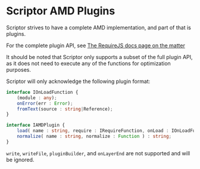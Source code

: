 Scriptor AMD Plugins
====================

Scriptor strives to have a complete AMD implementation, and part of that is plugins.

For the complete plugin API, see [The RequireJS docs page on the matter](http://requirejs.org/docs/plugins.html)

It should be noted that Scriptor only supports a subset of the full plugin API, as it does not need to execute any of the functions for optimization purposes.

Scriptor will only acknowledge the following plugin format:
```typescript
interface IOnLoadFunction {
    (module : any);
    onError(err : Error);
    fromText(source : string|Reference);
}

interface IAMDPlugin {
    load( name : string, require : IRequireFunction, onLoad : IOnLoadFunction, config : any );
    normalize( name : string, normalize : Function ) : string;
}
```

`write`, `writeFile`, `pluginBuilder`, and `onLayerEnd` are not supported and will be ignored.
